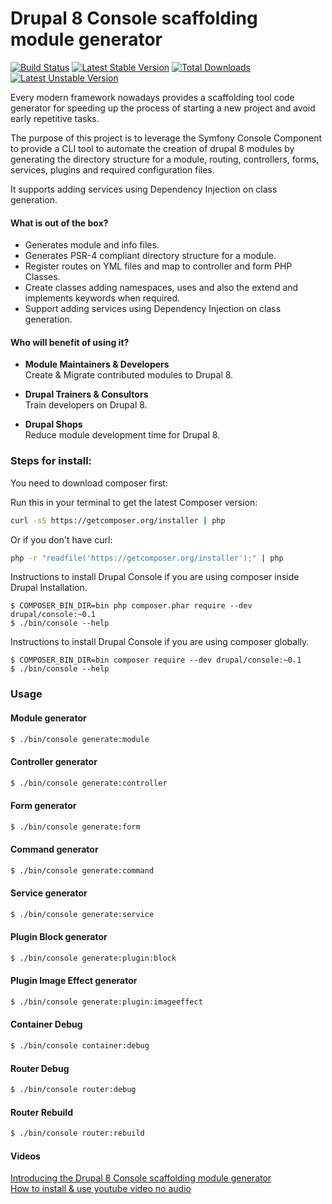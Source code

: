 Drupal 8 Console scaffolding module generator
=============================================
[![Build Status](https://travis-ci.org/hechoendrupal/DrupalAppConsole.svg?branch=master)](https://travis-ci.org/hechoendrupal/DrupalAppConsole)
[![Latest Stable Version](https://poser.pugx.org/drupal/console/v/stable.svg)](https://packagist.org/packages/drupal/console) [![Total Downloads](https://poser.pugx.org/drupal/console/downloads.svg)](https://packagist.org/packages/drupal/console) [![Latest Unstable Version](https://poser.pugx.org/drupal/console/v/unstable.svg)](https://packagist.org/packages/drupal/console)

Every modern framework nowadays provides a scaffolding tool code generator for speeding up the process of starting a new project and avoid early repetitive tasks.

The purpose of this project is to leverage the Symfony Console Component to provide a CLI tool to automate the creation of drupal 8 modules by generating the directory structure for a module, routing, controllers, forms, services, plugins and required configuration files.

It supports adding services using Dependency Injection on class generation.

#### What is out of the box?
* Generates module and info files.
* Generates PSR-4 compliant directory structure for a module.
* Register routes on YML files and map to controller and form PHP Classes.
* Create classes adding namespaces, uses and also the extend and implements keywords when required.
* Support adding services using Dependency Injection on class generation.

#### Who will benefit of using it?
* **Module Maintainers & Developers**  
  Create & Migrate contributed modules to Drupal 8.

* **Drupal Trainers & Consultors**  
  Train developers on Drupal 8.

* **Drupal Shops**  
  Reduce module development time for Drupal 8.

### Steps for install:

You need to download composer first:  

Run this in your terminal to get the latest Composer version:
```bash
curl -sS https://getcomposer.org/installer | php
```
Or if you don't have curl:
```bash
php -r "readfile('https://getcomposer.org/installer');" | php
```

Instructions to install Drupal Console if you are using composer inside Drupal Installation.
```
$ COMPOSER_BIN_DIR=bin php composer.phar require --dev drupal/console:~0.1
$ ./bin/console --help
```

Instructions to install Drupal Console if you are using composer globally.
```
$ COMPOSER_BIN_DIR=bin composer require --dev drupal/console:~0.1
$ ./bin/console --help
```

### Usage

#### Module generator
```bash
$ ./bin/console generate:module
```
#### Controller generator
```bash
$ ./bin/console generate:controller
```
#### Form generator
```bash
$ ./bin/console generate:form
```
#### Command generator
```bash
$ ./bin/console generate:command
```
#### Service generator
```bash
$ ./bin/console generate:service
```
#### Plugin Block generator
```bash
$ ./bin/console generate:plugin:block
```
#### Plugin Image Effect generator
```bash
$ ./bin/console generate:plugin:imageeffect
```
#### Container Debug
```bash
$ ./bin/console container:debug
```
#### Router Debug
```bash
$ ./bin/console router:debug
```
#### Router Rebuild
```bash
$ ./bin/console router:rebuild
```

#### Videos
[Introducing the Drupal 8 Console scaffolding module generator](https://www.youtube.com/watch?v=lzjcj-_xlAg)  
[How to install & use youtube video no audio](http://www.youtube.com/watch?v=NkHT2KctR-Y)
